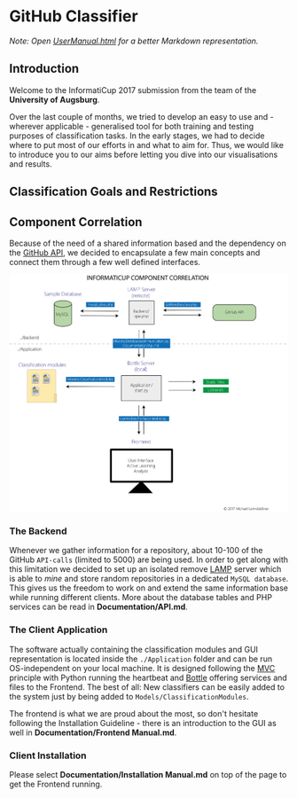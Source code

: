 # GitHub Classifier

_Note: Open [UserManual.html](UserManual.html) for a better Markdown representation._


## Introduction

Welcome to the InformatiCup 2017 submission from the team of the **University of Augsburg**.

Over the last couple of months, we tried to develop an easy to use and - wherever applicable - generalised tool for both training and testing purposes of classification tasks. In the early stages, we had to decide where to put most of our efforts in and what to aim for. Thus, we would like to introduce you to our aims before letting you dive into our visualisations and results.

## Classification Goals and Restrictions

## Component Correlation

Because of the need of a shared information based and the dependency on the [GitHub API](https://developer.github.com/v3/), we decided to encapsulate a few main concepts and connect them through a few well defined interfaces.

<img src="Documentation/component_correlation.png">

### The Backend

Whenever we gather information for a repository, about 10-100 of the GitHub `API-calls` (limited to 5000) are being used. In order to get along with this limitation we decided to set up an isolated remove [LAMP](https://en.wikipedia.org/wiki/LAMP_(software_bundle)) server which is able to _mine_ and store random repositories in a dedicated `MySQL database`. This gives us the freedom to work on and extend the same information base while running different clients. More about the database tables and PHP services can be read in **Documentation/API.md**.

### The Client Application

The software actually containing the classification modules and GUI representation is located inside the  `./Application` folder and can be run OS-independent on your local machine. It is designed following the [MVC](https://en.wikipedia.org/wiki/Model%E2%80%93view%E2%80%93controller) principle with Python running the heartbeat and [Bottle](https://en.wikipedia.org/wiki/Bottle_(web_framework)) offering services and files to the Frontend. The best of all: New classifiers can be easily added to the system just by being added to `Models/ClassificationModules`.

The frontend is what we are proud about the most, so don't hesitate following the Installation Guideline - there is an introduction to the GUI as well in **Documentation/Frontend Manual.md**.

### Client Installation

Please select **Documentation/Installation Manual.md** on top of the page to get the Frontend running.